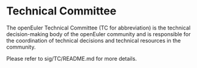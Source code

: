 # Technical Committee

The openEuler Technical Committee (TC for abbreviation) is the technical decision-making body of the openEuler community and is responsible for the coordination of technical decisions and technical resources in the community. 

Please refer to sig/TC/README.md for more details.

